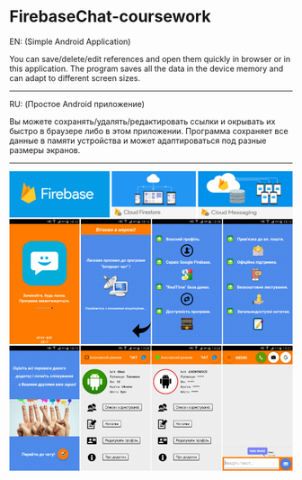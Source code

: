# FirebaseChat-coursework
EN:
(Simple Android Application)

You can save/delete/edit references and open them quickly in browser or in this application. The program saves all the data in the device memory and can adapt to different screen sizes.
________________________________________________________________________
RU:
(Простое Android приложение)

Вы можете сохранять/удалять/редактировать ссылки и окрывать их быстро в браузере либо в этом приложении. Программа сохраняет все данные в памяти устройства и может адаптироваться под разные размеры экранов.
________________________________________________________________________
![alt text](https://github.com/Max-Tkachenko/FirebaseChat-coursework/blob/master/screenshots/firebase1.png)
![alt text](https://github.com/Max-Tkachenko/FirebaseChat-coursework/blob/master/screenshots/scr1.png)
![alt text](https://github.com/Max-Tkachenko/FirebaseChat-coursework/blob/master/screenshots/scr2.png)
